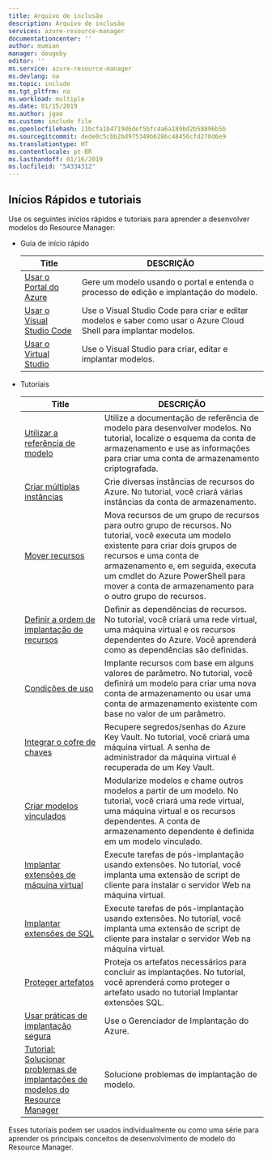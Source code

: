 ```yaml
---
title: Arquivo de inclusão
description: Arquivo de inclusão
services: azure-resource-manager
documentationcenter: ''
author: mumian
manager: dougeby
editor: ''
ms.service: azure-resource-manager
ms.devlang: na
ms.topic: include
ms.tgt_pltfrm: na
ms.workload: multiple
ms.date: 01/15/2019
ms.author: jgao
ms.custom: include file
ms.openlocfilehash: 11bcfa1b4719d6def5bfc4a6a189bd2b58896b5b
ms.sourcegitcommit: dede0c5cbb2bd975349b6286c48456cfd270d6e9
ms.translationtype: HT
ms.contentlocale: pt-BR
ms.lasthandoff: 01/16/2019
ms.locfileid: "54334312"
---
```

## <a name="quickstarts-and-tutorials"></a>Inícios Rápidos e tutoriais

Use os seguintes inícios rápidos e tutoriais para aprender a desenvolver modelos do Resource Manager:

- Guia de início rápido

    |Title|DESCRIÇÃO|
    |------|-----|
    |[Usar o Portal do Azure](../articles/azure-resource-manager/resource-manager-quickstart-create-templates-use-the-portal.md)|Gere um modelo usando o portal e entenda o processo de edição e implantação do modelo.|
    |[Usar o Visual Studio Code](../articles/azure-resource-manager/resource-manager-quickstart-create-templates-use-visual-studio-code.md)|Use o Visual Studio Code para criar e editar modelos e saber como usar o Azure Cloud Shell para implantar modelos.|
    |[Usar o Virtual Studio](../articles/azure-resource-manager/vs-azure-tools-resource-groups-deployment-projects-create-deploy.md)|Use o Visual Studio para criar, editar e implantar modelos.|

- Tutoriais

    |Title|DESCRIÇÃO|
    |------|-----|
    |[Utilizar a referência de modelo](../articles/azure-resource-manager/resource-manager-tutorial-create-encrypted-storage-accounts.md)|Utilize a documentação de referência de modelo para desenvolver modelos. No tutorial, localize o esquema da conta de armazenamento e use as informações para criar uma conta de armazenamento criptografada.|
    |[Criar múltiplas instâncias](../articles/azure-resource-manager/resource-manager-tutorial-create-multiple-instances.md)|Crie diversas instâncias de recursos do Azure. No tutorial, você criará várias instâncias da conta de armazenamento.|
    |[Mover recursos](../articles/azure-resource-manager/resource-manager-tutorial-move-resources.md)|Mova recursos de um grupo de recursos para outro grupo de recursos. No tutorial, você executa um modelo existente para criar dois grupos de recursos e uma conta de armazenamento e, em seguida, executa um cmdlet do Azure PowerShell para mover a conta de armazenamento para o outro grupo de recursos.|
    |[Definir a ordem de implantação de recursos](../articles/azure-resource-manager/resource-manager-tutorial-create-templates-with-dependent-resources.md)|Definir as dependências de recursos. No tutorial, você criará uma rede virtual, uma máquina virtual e os recursos dependentes do Azure. Você aprenderá como as dependências são definidas.|
    |[Condições de uso](../articles/azure-resource-manager/resource-manager-tutorial-use-conditions.md)|Implante recursos com base em alguns valores de parâmetro. No tutorial, você definirá um modelo para criar uma nova conta de armazenamento ou usar uma conta de armazenamento existente com base no valor de um parâmetro.|
    |[Integrar o cofre de chaves](../articles/azure-resource-manager/resource-manager-tutorial-use-key-vault.md)|Recupere segredos/senhas do Azure Key Vault. No tutorial, você criará uma máquina virtual.  A senha de administrador da máquina virtual é recuperada de um Key Vault.|
    |[Criar modelos vinculados](../articles/azure-resource-manager/resource-manager-tutorial-create-linked-templates.md)|Modularize modelos e chame outros modelos a partir de um modelo. No tutorial, você criará uma rede virtual, uma máquina virtual e os recursos dependentes.  A conta de armazenamento dependente é definida em um modelo vinculado. |
    |[Implantar extensões de máquina virtual](../articles/azure-resource-manager/resource-manager-tutorial-deploy-vm-extensions.md)|Execute tarefas de pós-implantação usando extensões. No tutorial, você implanta uma extensão de script de cliente para instalar o servidor Web na máquina virtual. |
    |[Implantar extensões de SQL](../articles/azure-resource-manager/resource-manager-tutorial-deploy-sql-extensions-bacpac.md)|Execute tarefas de pós-implantação usando extensões. No tutorial, você implanta uma extensão de script de cliente para instalar o servidor Web na máquina virtual. |
    |[Proteger artefatos](../articles/azure-resource-manager/resource-manager-tutorial-secure-artifacts.md)|Proteja os artefatos necessários para concluir as implantações. No tutorial, você aprenderá como proteger o artefato usado no tutorial Implantar extensões SQL. |
    |[Usar práticas de implantação segura](../articles/azure-resource-manager/deployment-manager-tutorial.md)|Use o Gerenciador de Implantação do Azure. |
    |[Tutorial: Solucionar problemas de implantações de modelos do Resource Manager](../articles/azure-resource-manager/resource-manager-tutorial-troubleshoot.md)|Solucione problemas de implantação de modelo.|

Esses tutoriais podem ser usados individualmente ou como uma série para aprender os principais conceitos de desenvolvimento de modelo do Resource Manager.